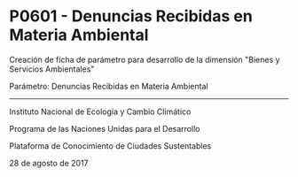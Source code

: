 # P0601 - Denuncias Recibidas en Materia Ambiental
Creación de ficha de parámetro para desarrollo de la dimensión "Bienes y Servicios Ambientales"

Parámetro: Denuncias Recibidas en Materia Ambiental

----------


Instituto Nacional de Ecología y Cambio Climático

Programa de las Naciones Unidas para el Desarrollo

Plataforma de Conocimiento de Ciudades Sustentables

28 de agosto de 2017